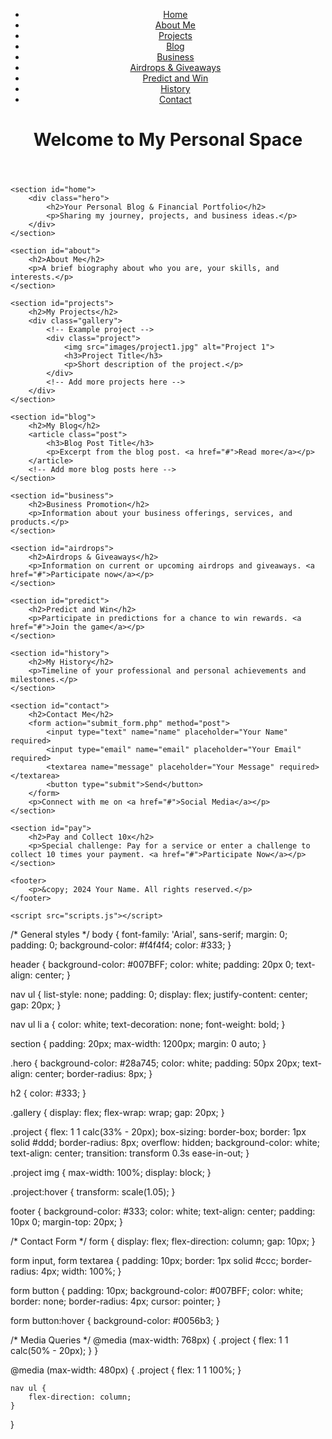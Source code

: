 <!DOCTYPE html>
<html lang="en">
<head>
    <meta charset="UTF-8">
    <meta name="viewport" content="width=device-width, initial-scale=1.0">
    <title>Your Name - Personal Blog & Portfolio</title>
    <link rel="stylesheet" href="styles.css">
    <link rel="icon" href="favicon.ico" type="image/x-icon">
</head>
<body>
    <header>
        <nav>
            <ul>
                <li><a href="#home">Home</a></li>
                <li><a href="#about">About Me</a></li>
                <li><a href="#projects">Projects</a></li>
                <li><a href="#blog">Blog</a></li>
                <li><a href="#business">Business</a></li>
                <li><a href="#airdrops">Airdrops & Giveaways</a></li>
                <li><a href="#predict">Predict and Win</a></li>
                <li><a href="#history">History</a></li>
                <li><a href="#contact">Contact</a></li>
            </ul>
        </nav>
        <h1>Welcome to My Personal Space</h1>
    </header>

    <section id="home">
        <div class="hero">
            <h2>Your Personal Blog & Financial Portfolio</h2>
            <p>Sharing my journey, projects, and business ideas.</p>
        </div>
    </section>

    <section id="about">
        <h2>About Me</h2>
        <p>A brief biography about who you are, your skills, and interests.</p>
    </section>

    <section id="projects">
        <h2>My Projects</h2>
        <div class="gallery">
            <!-- Example project -->
            <div class="project">
                <img src="images/project1.jpg" alt="Project 1">
                <h3>Project Title</h3>
                <p>Short description of the project.</p>
            </div>
            <!-- Add more projects here -->
        </div>
    </section>

    <section id="blog">
        <h2>My Blog</h2>
        <article class="post">
            <h3>Blog Post Title</h3>
            <p>Excerpt from the blog post. <a href="#">Read more</a></p>
        </article>
        <!-- Add more blog posts here -->
    </section>

    <section id="business">
        <h2>Business Promotion</h2>
        <p>Information about your business offerings, services, and products.</p>
    </section>

    <section id="airdrops">
        <h2>Airdrops & Giveaways</h2>
        <p>Information on current or upcoming airdrops and giveaways. <a href="#">Participate now</a></p>
    </section>

    <section id="predict">
        <h2>Predict and Win</h2>
        <p>Participate in predictions for a chance to win rewards. <a href="#">Join the game</a></p>
    </section>

    <section id="history">
        <h2>My History</h2>
        <p>Timeline of your professional and personal achievements and milestones.</p>
    </section>

    <section id="contact">
        <h2>Contact Me</h2>
        <form action="submit_form.php" method="post">
            <input type="text" name="name" placeholder="Your Name" required>
            <input type="email" name="email" placeholder="Your Email" required>
            <textarea name="message" placeholder="Your Message" required></textarea>
            <button type="submit">Send</button>
        </form>
        <p>Connect with me on <a href="#">Social Media</a></p>
    </section>

    <section id="pay">
        <h2>Pay and Collect 10x</h2>
        <p>Special challenge: Pay for a service or enter a challenge to collect 10 times your payment. <a href="#">Participate Now</a></p>
    </section>

    <footer>
        <p>&copy; 2024 Your Name. All rights reserved.</p>
    </footer>

    <script src="scripts.js"></script>
</body>
</html>

/* General styles */
body {
    font-family: 'Arial', sans-serif;
    margin: 0;
    padding: 0;
    background-color: #f4f4f4;
    color: #333;
}

header {
    background-color: #007BFF;
    color: white;
    padding: 20px 0;
    text-align: center;
}

nav ul {
    list-style: none;
    padding: 0;
    display: flex;
    justify-content: center;
    gap: 20px;
}

nav ul li a {
    color: white;
    text-decoration: none;
    font-weight: bold;
}

section {
    padding: 20px;
    max-width: 1200px;
    margin: 0 auto;
}

.hero {
    background-color: #28a745;
    color: white;
    padding: 50px 20px;
    text-align: center;
    border-radius: 8px;
}

h2 {
    color: #333;
}

.gallery {
    display: flex; 
    flex-wrap: wrap;
    gap: 20px;
}

.project {
    flex: 1 1 calc(33% - 20px);
    box-sizing: border-box;
    border: 1px solid #ddd;
    border-radius: 8px;
    overflow: hidden;
    background-color: white;
    text-align: center;
    transition: transform 0.3s ease-in-out;
}

.project img {
    max-width: 100%;
    display: block;
}

.project:hover {
    transform: scale(1.05);
}

footer {
    background-color: #333;
    color: white;
    text-align: center;
    padding: 10px 0;
    margin-top: 20px;
}

/* Contact Form */
form {
    display: flex;
    flex-direction: column;
    gap: 10px;
}

form input, form textarea {
    padding: 10px;
    border: 1px solid #ccc;
    border-radius: 4px;
    width: 100%;
}

form button {
    padding: 10px;
    background-color: #007BFF;
    color: white;
    border: none;
    border-radius: 4px;
    cursor: pointer;
}

form button:hover {
    background-color: #0056b3;
}

/* Media Queries */
@media (max-width: 768px) {
    .project {
        flex: 1 1 calc(50% - 20px);
    }
}

@media (max-width: 480px) {
    .project {
        flex: 1 1 100%;
    }

    nav ul {
        flex-direction: column;
    }
}
